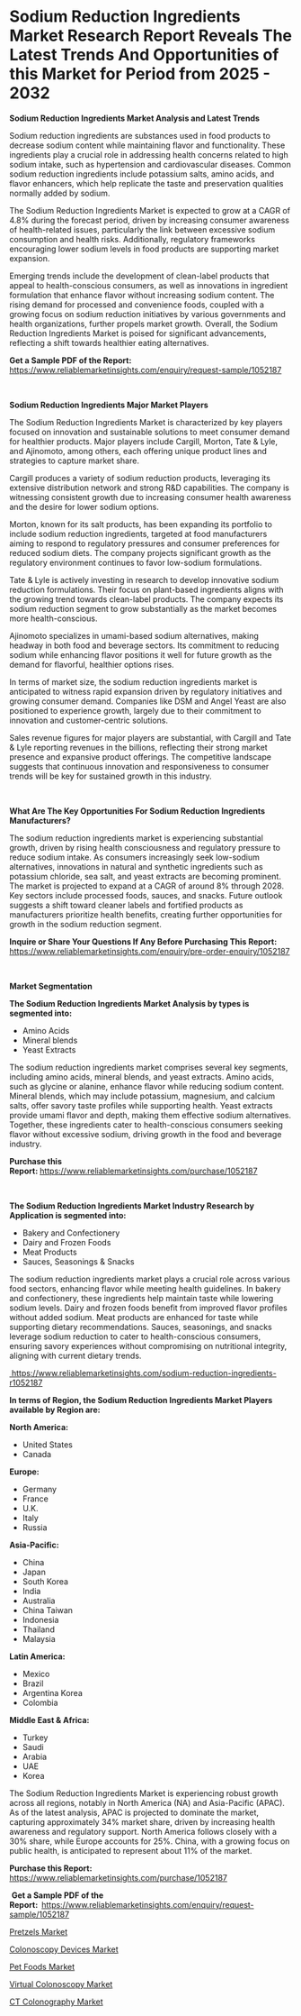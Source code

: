 <p><h1>Sodium Reduction Ingredients Market Research Report Reveals The Latest Trends And Opportunities of this Market for Period from 2025 - 2032</h1></p><p><strong>Sodium Reduction Ingredients Market Analysis and Latest Trends</strong></p>
<p><p>Sodium reduction ingredients are substances used in food products to decrease sodium content while maintaining flavor and functionality. These ingredients play a crucial role in addressing health concerns related to high sodium intake, such as hypertension and cardiovascular diseases. Common sodium reduction ingredients include potassium salts, amino acids, and flavor enhancers, which help replicate the taste and preservation qualities normally added by sodium.</p><p>The Sodium Reduction Ingredients Market is expected to grow at a CAGR of 4.8% during the forecast period, driven by increasing consumer awareness of health-related issues, particularly the link between excessive sodium consumption and health risks. Additionally, regulatory frameworks encouraging lower sodium levels in food products are supporting market expansion. </p><p>Emerging trends include the development of clean-label products that appeal to health-conscious consumers, as well as innovations in ingredient formulation that enhance flavor without increasing sodium content. The rising demand for processed and convenience foods, coupled with a growing focus on sodium reduction initiatives by various governments and health organizations, further propels market growth. Overall, the Sodium Reduction Ingredients Market is poised for significant advancements, reflecting a shift towards healthier eating alternatives.</p></p>
<p><strong>Get a Sample PDF of the Report:&nbsp;</strong> <a href="https://www.reliablemarketinsights.com/enquiry/request-sample/1052187?utm_campaign=2609&utm_medium=2&utm_source=Github&utm_content=ia&utm_term=07042025&utm_id=sodium-reduction-ingredients">https://www.reliablemarketinsights.com/enquiry/request-sample/1052187</a></p>
<p>&nbsp;</p>
<p><strong>Sodium Reduction Ingredients Major Market Players</strong></p>
<p><p>The Sodium Reduction Ingredients Market is characterized by key players focused on innovation and sustainable solutions to meet consumer demand for healthier products. Major players include Cargill, Morton, Tate & Lyle, and Ajinomoto, among others, each offering unique product lines and strategies to capture market share.</p><p>Cargill produces a variety of sodium reduction products, leveraging its extensive distribution network and strong R&D capabilities. The company is witnessing consistent growth due to increasing consumer health awareness and the desire for lower sodium options.</p><p>Morton, known for its salt products, has been expanding its portfolio to include sodium reduction ingredients, targeted at food manufacturers aiming to respond to regulatory pressures and consumer preferences for reduced sodium diets. The company projects significant growth as the regulatory environment continues to favor low-sodium formulations.</p><p>Tate & Lyle is actively investing in research to develop innovative sodium reduction formulations. Their focus on plant-based ingredients aligns with the growing trend towards clean-label products. The company expects its sodium reduction segment to grow substantially as the market becomes more health-conscious.</p><p>Ajinomoto specializes in umami-based sodium alternatives, making headway in both food and beverage sectors. Its commitment to reducing sodium while enhancing flavor positions it well for future growth as the demand for flavorful, healthier options rises.</p><p>In terms of market size, the sodium reduction ingredients market is anticipated to witness rapid expansion driven by regulatory initiatives and growing consumer demand. Companies like DSM and Angel Yeast are also positioned to experience growth, largely due to their commitment to innovation and customer-centric solutions.</p><p>Sales revenue figures for major players are substantial, with Cargill and Tate & Lyle reporting revenues in the billions, reflecting their strong market presence and expansive product offerings. The competitive landscape suggests that continuous innovation and responsiveness to consumer trends will be key for sustained growth in this industry.</p></p>
<p>&nbsp;</p>
<p><strong>What Are The Key Opportunities For Sodium Reduction Ingredients Manufacturers?</strong></p>
<p><p>The sodium reduction ingredients market is experiencing substantial growth, driven by rising health consciousness and regulatory pressure to reduce sodium intake. As consumers increasingly seek low-sodium alternatives, innovations in natural and synthetic ingredients such as potassium chloride, sea salt, and yeast extracts are becoming prominent. The market is projected to expand at a CAGR of around 8% through 2028. Key sectors include processed foods, sauces, and snacks. Future outlook suggests a shift toward cleaner labels and fortified products as manufacturers prioritize health benefits, creating further opportunities for growth in the sodium reduction segment.</p></p>
<p><strong>Inquire or Share Your Questions If Any Before Purchasing This Report:</strong> <a href="https://www.reliablemarketinsights.com/enquiry/pre-order-enquiry/1052187?utm_campaign=2609&utm_medium=2&utm_source=Github&utm_content=ia&utm_term=07042025&utm_id=sodium-reduction-ingredients">https://www.reliablemarketinsights.com/enquiry/pre-order-enquiry/1052187</a></p>
<p>&nbsp;</p>
<p><strong>Market Segmentation</strong></p>
<p><strong>The Sodium Reduction Ingredients Market Analysis by types is segmented into:</strong></p>
<p><ul><li>Amino Acids</li><li>Mineral blends</li><li>Yeast Extracts</li></ul></p>
<p><p>The sodium reduction ingredients market comprises several key segments, including amino acids, mineral blends, and yeast extracts. Amino acids, such as glycine or alanine, enhance flavor while reducing sodium content. Mineral blends, which may include potassium, magnesium, and calcium salts, offer savory taste profiles while supporting health. Yeast extracts provide umami flavor and depth, making them effective sodium alternatives. Together, these ingredients cater to health-conscious consumers seeking flavor without excessive sodium, driving growth in the food and beverage industry.</p></p>
<p><strong>Purchase this Report:&nbsp;</strong><a href="https://www.reliablemarketinsights.com/purchase/1052187?utm_campaign=2609&utm_medium=2&utm_source=Github&utm_content=ia&utm_term=07042025&utm_id=sodium-reduction-ingredients">https://www.reliablemarketinsights.com/purchase/1052187</a></p>
<p>&nbsp;</p>
<p><strong>The Sodium Reduction Ingredients Market Industry Research by Application is segmented into:</strong></p>
<p><ul><li>Bakery and Confectionery</li><li>Dairy and Frozen Foods</li><li>Meat Products</li><li>Sauces, Seasonings & Snacks</li></ul></p>
<p><p>The sodium reduction ingredients market plays a crucial role across various food sectors, enhancing flavor while meeting health guidelines. In bakery and confectionery, these ingredients help maintain taste while lowering sodium levels. Dairy and frozen foods benefit from improved flavor profiles without added sodium. Meat products are enhanced for taste while supporting dietary recommendations. Sauces, seasonings, and snacks leverage sodium reduction to cater to health-conscious consumers, ensuring savory experiences without compromising on nutritional integrity, aligning with current dietary trends.</p></p>
<p><a href="https://www.reliablemarketinsights.com/sodium-reduction-ingredients-r1052187?utm_campaign=2609&utm_medium=2&utm_source=Github&utm_content=ia&utm_term=07042025&utm_id=sodium-reduction-ingredients">&nbsp;https://www.reliablemarketinsights.com/sodium-reduction-ingredients-r1052187</a></p>
<p><strong>In terms of Region, the Sodium Reduction Ingredients Market Players available by Region are:</strong></p>
<p>
    <p> <strong> North America: </strong>
        <ul>
            <li>United States</li>
            <li>Canada</li>
        </ul>
        </p> 
    <p> <strong> Europe: </strong>
        <ul>
            <li>Germany</li>
            <li>France</li>
            <li>U.K.</li>
            <li>Italy</li>
            <li>Russia</li>
        </ul>
        </p> 
    <p> <strong> Asia-Pacific: </strong>
        <ul>
            <li>China</li>
            <li>Japan</li>
            <li>South Korea</li>
            <li>India</li>
            <li>Australia</li>
            <li>China Taiwan</li>
            <li>Indonesia</li>
            <li>Thailand</li>
            <li>Malaysia</li>
        </ul>
        </p> 
    <p> <strong> Latin America: </strong>
        <ul>
            <li>Mexico</li>
            <li>Brazil</li>
            <li>Argentina Korea</li>
            <li>Colombia</li>
        </ul>
        </p> 
    <p> <strong> Middle East & Africa: </strong>
        <ul>
            <li>Turkey</li>
            <li>Saudi</li>
            <li>Arabia</li>
            <li>UAE</li>
            <li>Korea</li>
        </ul>
    </p>
    </p>
<p><p>The Sodium Reduction Ingredients Market is experiencing robust growth across all regions, notably in North America (NA) and Asia-Pacific (APAC). As of the latest analysis, APAC is projected to dominate the market, capturing approximately 34% market share, driven by increasing health awareness and regulatory support. North America follows closely with a 30% share, while Europe accounts for 25%. China, with a growing focus on public health, is anticipated to represent about 11% of the market.</p></p>
<p><strong>Purchase this Report: </strong><a href="https://www.reliablemarketinsights.com/purchase/1052187?utm_campaign=2609&utm_medium=2&utm_source=Github&utm_content=ia&utm_term=07042025&utm_id=sodium-reduction-ingredients">https://www.reliablemarketinsights.com/purchase/1052187</a></p>
<p>&nbsp;<strong>Get a Sample PDF of the Report:&nbsp;&nbsp;</strong><a href="https://www.reliablemarketinsights.com/enquiry/request-sample/1052187?utm_campaign=2609&utm_medium=2&utm_source=Github&utm_content=ia&utm_term=07042025&utm_id=sodium-reduction-ingredients">https://www.reliablemarketinsights.com/enquiry/request-sample/1052187</a></p>
<p><strong></strong></p>
<p><p><a href="https://github.com/yankimber90yankim/Market-Research-Report-List-1/blob/main/pretzels-market.md?utm_campaign=2609&utm_medium=2&utm_source=Github&utm_content=ia&utm_term=07042025&utm_id=sodium-reduction-ingredients">Pretzels Market</a></p><p><a href="https://www.linkedin.com/pulse/comprehensive-market-analysis-colonoscopy-devices-trends-ckkrc?utm_campaign=2609&utm_medium=2&utm_source=Github&utm_content=ia&utm_term=07042025&utm_id=sodium-reduction-ingredients">Colonoscopy Devices Market</a></p><p><a href="https://github.com/edacruz6/Market-Research-Report-List-1/blob/main/pet-foods-market.md?utm_campaign=2609&utm_medium=2&utm_source=Github&utm_content=ia&utm_term=07042025&utm_id=sodium-reduction-ingredients">Pet Foods Market</a></p><p><a href="https://www.linkedin.com/pulse/virtual-colonoscopy-market-forecast-global-trends-gx1fc?utm_campaign=2609&utm_medium=2&utm_source=Github&utm_content=ia&utm_term=07042025&utm_id=sodium-reduction-ingredients">Virtual Colonoscopy Market</a></p><p><a href="https://www.linkedin.com/pulse/ct-colonography-market-size-forecast-from-2025-2032-w3e1c?utm_campaign=2609&utm_medium=2&utm_source=Github&utm_content=ia&utm_term=07042025&utm_id=sodium-reduction-ingredients">CT Colonography Market</a></p></p>